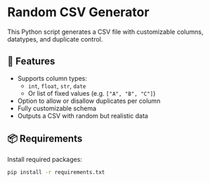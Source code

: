 # Random CSV Generator

This Python script generates a CSV file with customizable columns, datatypes, and duplicate control.

## 🔧 Features

- Supports column types:
  - `int`, `float`, `str`, `date`
  - Or list of fixed values (e.g. `["A", "B", "C"]`)
- Option to allow or disallow duplicates per column
- Fully customizable schema
- Outputs a CSV with random but realistic data

## 📦 Requirements

Install required packages:

```bash
pip install -r requirements.txt